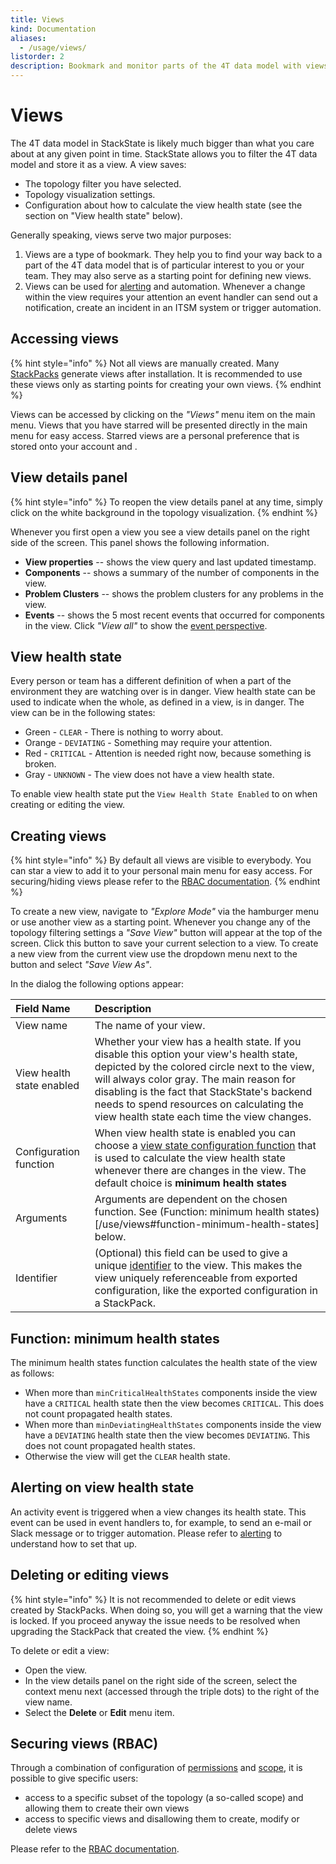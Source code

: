 ```yaml
---
title: Views
kind: Documentation
aliases:
  - /usage/views/
listorder: 2
description: Bookmark and monitor parts of the 4T data model with views.
---
```


# Views

The 4T data model in StackState is likely much bigger than what you care about at any given point in time. StackState allows you to filter the 4T data model and store it as a view. A view saves:

 * The topology filter you have selected.
 * Topology visualization settings.
 * Configuration about how to calculate the view health state (see the section on "View health state" below).

Generally speaking, views serve two major purposes:

1. Views are a type of bookmark. They help you to find your way back to a part of the 4T data model that is of particular interest to you or your team. They may also serve as a starting point for defining new views.
2. Views can be used for [alerting](/use/alerting.md) and automation. Whenever a change within the view requires your attention an event handler can send out a notification, create an incident in an ITSM system or trigger automation.

## Accessing views

{% hint style="info" %}
Not all views are manually created. Many [StackPacks](/integrations/introduction.md) generate views after installation. It is recommended to use these views only as starting points for creating your own views.
{% endhint %}

Views can be accessed by clicking on the _"Views"_ menu item on the main menu. Views that you have starred will be presented directly in the main menu for easy access. Starred views are a personal preference that is stored onto your account and .

## View details panel

{% hint style="info" %}
To reopen the view details panel at any time, simply click on the white background in the topology visualization.
{% endhint %}

Whenever you first open a view you see a view details panel on the right side of the screen. This panel shows the following information.

* **View properties** -- shows the view query and last updated timestamp.
* **Components** -- shows a summary of the number of components in the view.
* **Problem Clusters** -- shows the problem clusters for any problems in the view.
* **Events** -- shows the 5 most recent events that occurred for components in the view. Click _"View all"_ to show the [event perspective](/use/perspectives/event-perspective.md).

## View health state

Every person or team has a different definition of when a part of the environment they are watching over is in danger. View health state can be used to indicate when the whole, as defined in a view, is in danger. The view can be in the following states:

* Green - `CLEAR` - There is nothing to worry about.
* Orange - `DEVIATING` - Something may require your attention.
* Red - `CRITICAL` - Attention is needed right now, because something is broken.
* Gray - `UNKNOWN` - The view does not have a view health state.

To enable view health state put the `View Health State Enabled` to on when creating or editing the view. 

## Creating views

{% hint style="info" %}
By default all views are visible to everybody. You can star a view to add it to your personal main menu for easy access. For securing/hiding views please refer to the [RBAC documentation](/concepts/role_based_access_control.md).
{% endhint %}

To create a new view, navigate to _"Explore Mode"_ via the hamburger menu or use another view as a starting point. Whenever you change any of the topology filtering settings a _"Save View"_ button will appear at the top of the screen. Click this button to save your current selection to a view. To create a new view from the current view use the dropdown menu next to the button and select _"Save View As"_.

In the dialog the following options appear:

| Field Name | Description |
| :--- | :--- |
| View name |  The name of your view. |
| View health state enabled |  Whether your view has a health state. If you disable this option your view's health state, depicted by the colored circle next to the view, will always color gray. The main reason for disabling is the fact that StackState's backend needs to spend resources on calculating the view health state each time the view changes. |
| Configuration function | When view health state is enabled you can choose a [view state configuration function](/configure/view_state_configuration.md) that is used to calculate the view health state whenever there are changes in the view. The default choice is **minimum health states** |
| Arguments | Arguments are dependent on the chosen function. See (Function: minimum health states)[/use/views#function-minimum-health-states] below. |
| Identifier | (Optional) this field can be used to give a unique [identifier](/configure/identifiers.md) to the view. This makes the view uniquely referenceable from exported configuration, like the exported configuration in a StackPack. |

## Function: minimum health states

The minimum health states function calculates the health state of the view as follows:

 * When more than `minCriticalHealthStates` components inside the view have a `CRITICAL` health state then the view becomes `CRITICAL`. This does not count propagated health states.
 * When more than `minDeviatingHealthStates` components inside the view have a `DEVIATING` health state then the view becomes `DEVIATING`. This does not count propagated health states.
 * Otherwise the view will get the `CLEAR` health state.

## Alerting on view health state

An activity event is triggered when a view changes its health state. This event can be used in event handlers to, for example, to send an e-mail or Slack message or to trigger automation. Please refer to [alerting](/use/alerting.md) to understand how to set that up.

## Deleting or editing views

{% hint style="info" %}
It is not recommended to delete or edit views created by StackPacks. When doing so, you will get a warning that the view is locked. If you proceed anyway the issue needs to be resolved when upgrading the StackPack that created the view.
{% endhint %}

To delete or edit a view:

 * Open the view. 
 * In the view details panel on the right side of the screen, select the context menu next \(accessed through the triple dots\) to the right of the view name.
 * Select the **Delete** or **Edit** menu item.
 
## Securing views \(RBAC\)

Through a combination of configuration of [permissions](/configure/permissions.md) and [scope](/configure/scopes_in_rbac.md), it is possible to give specific users:

* access to a specific subset of the topology \(a so-called scope\) and allowing them to create their own views
* access to specific views and disallowing them to create, modify or delete views

Please refer to the [RBAC documentation](/concepts/role_based_access_control.md).